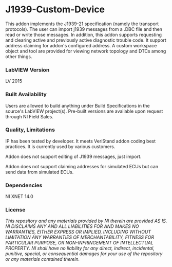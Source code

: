 J1939-Custom-Device
===================

This addon implements the J1939-21 specification (namely the transport protocols). The user can import j1939 messages from a .DBC file and then read or write those messages. In addition, this addon supports requesting and clearing active and previously active diagnostic trouble code. It support address claiming for addon's configured address. A custom workspace object and tool are provided for viewing network topology and DTCs among other things.

### LabVIEW Version ###

LV 2015

### Built Availability ###

Users are allowed to build anything under Build Specifications in the source's LabVIEW project(s).  Pre-built versions are available upon request through NI Field Sales.

### Quality, Limitations ###

IP has been tested by developer. It meets VeriStand addon coding best practices. It is currently used by various customers.

Addon does not support editing of J1939 messages, just import.

Addon does not support claiming addresses for simulated ECUs but can send data from simulated ECUs.

### Dependencies ###

NI XNET 14.0

### License ###

*This repository and any materials provided by NI therein are provided AS IS. NI DISCLAIMS ANY AND ALL LIABILITIES FOR AND MAKES NO WARRANTIES, EITHER EXPRESS OR IMPLIED, INCLUDING WITHOUT LIMITATION ANY WARRANTIES OF MERCHANTABILITY, FITNESS FOR  PARTICULAR PURPOSE, OR NON-INFRINGEMENT OF INTELLECTUAL PROPERTY. NI shall have no liability for any direct, indirect, incidental, punitive, special, or consequential damages for your use of the repository or any materials contained therein.*
